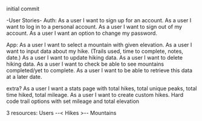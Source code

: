 initial commit

-User Stories-
Auth:
As a user I want to sign up for an account.
As a user I want to log in to a personal account.
As a user I want to sign out of my account.
As a user I want an option to change my password.

App:
As a user I want to select a mountain with given elevation.
As a user I want to input data about my hike. (Trails used, time to complete, notes, date.)
As a user I want to update hiking data.
As a user I want to delete hiking data.
As a user I want to check be able to see mountains completed/yet to complete.
As a user I want to be able to retrieve this data at a later date.

extra?
As a user I want a stats page with total hikes, total unique peaks, total time hiked,
total mileage.
As a user I want to create custom hikes.
Hard code trail options with set mileage and total elevation


3 resources: Users --< Hikes >-- Mountains
